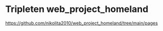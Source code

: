 # Tripleten web_project_homeland

https://github.com/nikolita2010/web_project_homeland/tree/main/pages
